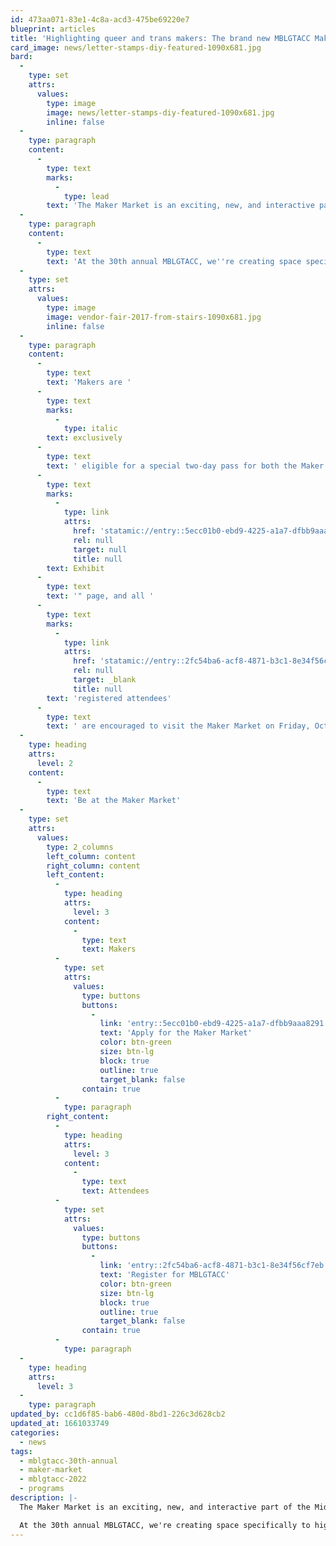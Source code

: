 ```yaml
---
id: 473aa071-83e1-4c8a-acd3-475be69220e7
blueprint: articles
title: 'Highlighting queer and trans makers: The brand new MBLGTACC Maker Market'
card_image: news/letter-stamps-diy-featured-1090x681.jpg
bard:
  -
    type: set
    attrs:
      values:
        type: image
        image: news/letter-stamps-diy-featured-1090x681.jpg
        inline: false
  -
    type: paragraph
    content:
      -
        type: text
        marks:
          -
            type: lead
        text: 'The Maker Market is an exciting, new, and interactive part of the Midwest Bisexual Lesbian Gay Transgender Asexual College Conference.'
  -
    type: paragraph
    content:
      -
        type: text
        text: 'At the 30th annual MBLGTACC, we''re creating space specifically to highlight and support queer and trans makers in the region and around the country. The Maker Market invites conference attendees and vendors to buy, sell, and trade their creations, and to participate in maker stations such as design-your-own-swag tables, prize giveaways, arts and crafts, skill-share demos, and much more!'
  -
    type: set
    attrs:
      values:
        type: image
        image: vendor-fair-2017-from-stairs-1090x681.jpg
        inline: false
  -
    type: paragraph
    content:
      -
        type: text
        text: 'Makers are '
      -
        type: text
        marks:
          -
            type: italic
        text: exclusively
      -
        type: text
        text: ' eligible for a special two-day pass for both the Maker Market and Vendor Fair, with pay-what-you-can pricing and recommended tiers. Maker Market only tickets are also available. Interested makers can find more information and register on the "'
      -
        type: text
        marks:
          -
            type: link
            attrs:
              href: 'statamic://entry::5ecc01b0-ebd9-4225-a1a7-dfbb9aaa8291'
              rel: null
              target: null
              title: null
        text: Exhibit
      -
        type: text
        text: '" page, and all '
      -
        type: text
        marks:
          -
            type: link
            attrs:
              href: 'statamic://entry::2fc54ba6-acf8-4871-b3c1-8e34f56cf7eb'
              rel: null
              target: _blank
              title: null
        text: 'registered attendees'
      -
        type: text
        text: ' are encouraged to visit the Maker Market on Friday, October 21 from 5:00 - 10:00 p.m.'
  -
    type: heading
    attrs:
      level: 2
    content:
      -
        type: text
        text: 'Be at the Maker Market'
  -
    type: set
    attrs:
      values:
        type: 2_columns
        left_column: content
        right_column: content
        left_content:
          -
            type: heading
            attrs:
              level: 3
            content:
              -
                type: text
                text: Makers
          -
            type: set
            attrs:
              values:
                type: buttons
                buttons:
                  -
                    link: 'entry::5ecc01b0-ebd9-4225-a1a7-dfbb9aaa8291'
                    text: 'Apply for the Maker Market'
                    color: btn-green
                    size: btn-lg
                    block: true
                    outline: true
                    target_blank: false
                contain: true
          -
            type: paragraph
        right_content:
          -
            type: heading
            attrs:
              level: 3
            content:
              -
                type: text
                text: Attendees
          -
            type: set
            attrs:
              values:
                type: buttons
                buttons:
                  -
                    link: 'entry::2fc54ba6-acf8-4871-b3c1-8e34f56cf7eb'
                    text: 'Register for MBLGTACC'
                    color: btn-green
                    size: btn-lg
                    block: true
                    outline: true
                    target_blank: false
                contain: true
          -
            type: paragraph
  -
    type: heading
    attrs:
      level: 3
  -
    type: paragraph
updated_by: cc1d6f85-bab6-480d-8bd1-226c3d628cb2
updated_at: 1661033749
categories:
  - news
tags:
  - mblgtacc-30th-annual
  - maker-market
  - mblgtacc-2022
  - programs
description: |-
  The Maker Market is an exciting, new, and interactive part of the Midwest Bisexual Lesbian Gay Transgender Asexual College Conference.

  At the 30th annual MBLGTACC, we're creating space specifically to highlight and support queer and trans makers in the region and around the country. The Maker Market invites conference attendees and vendors to buy, sell, and trade their creations, and to participate in maker stations such as design-your-own-swag tables, prize giveaways, arts and crafts, skill-share demos, and much more!
---
```

